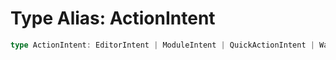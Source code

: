 # Type Alias: ActionIntent

```ts
type ActionIntent: EditorIntent | ModuleIntent | QuickActionIntent | WarmupIntent;
```
